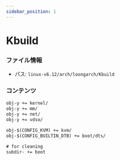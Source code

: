 ```yaml
---
sidebar_position: 1
---
```

# Kbuild

### ファイル情報

- パス: `linux-v6.12/arch/loongarch/Kbuild`

### コンテンツ

```txt
obj-y += kernel/
obj-y += mm/
obj-y += net/
obj-y += vdso/

obj-$(CONFIG_KVM) += kvm/
obj-$(CONFIG_BUILTIN_DTB) += boot/dts/

# for cleaning
subdir- += boot

```
